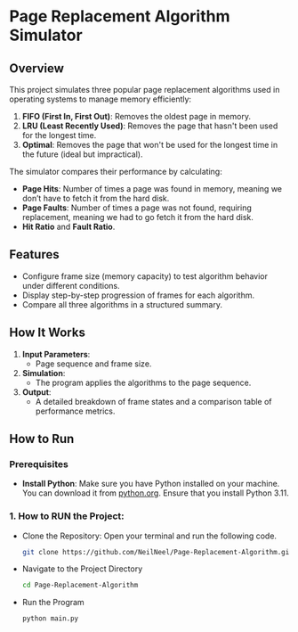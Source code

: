 # Page Replacement Algorithm Simulator

## Overview
This project simulates three popular page replacement algorithms used in operating systems to manage memory efficiently:

1. **FIFO (First In, First Out)**: Removes the oldest page in memory.
2. **LRU (Least Recently Used)**: Removes the page that hasn't been used for the longest time.
3. **Optimal**: Removes the page that won't be used for the longest time in the future (ideal but impractical).

The simulator compares their performance by calculating:
- **Page Hits**: Number of times a page was found in memory, meaning we don’t have to fetch it from the hard disk.
- **Page Faults**: Number of times a page was not found, requiring replacement, meaning we had to go fetch it from the hard disk.
- **Hit Ratio** and **Fault Ratio**.

## Features
- Configure frame size (memory capacity) to test algorithm behavior under different conditions.
- Display step-by-step progression of frames for each algorithm.
- Compare all three algorithms in a structured summary.

## How It Works
1. **Input Parameters**:
   - Page sequence and frame size.
2. **Simulation**:
   - The program applies the algorithms to the page sequence.
3. **Output**:
   - A detailed breakdown of frame states and a comparison table of performance metrics.

## How to Run

### Prerequisites
- **Install Python**: Make sure you have Python installed on your machine. You can download it from [python.org](https://www.python.org/downloads/). Ensure that you install Python 3.11.

### 1. How to RUN the Project:
-  Clone the Repository: Open your terminal and run the following code.
   ```bash
   git clone https://github.com/NeilNeel/Page-Replacement-Algorithm.git 
   ```
- Navigate to the Project Directory
   ```bash
   cd Page-Replacement-Algorithm 
   ```
- Run the Program
   ```bash
   python main.py 
   ```